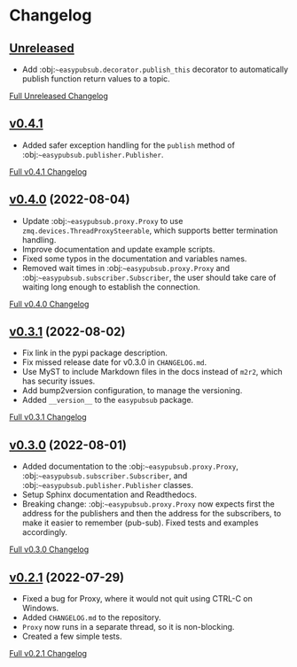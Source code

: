 # Changelog

## [Unreleased](https://github.com/matpompili/easypubsub/tree/main)

- Add :obj:`~easypubsub.decorator.publish_this` decorator to automatically publish function return values to a topic.

[Full Unreleased Changelog](https://github.com/matpompili/easypubsub/compare/v0.4.1...main)

## [v0.4.1](https://github.com/matpompili/easypubsub/tree/v0.4.1)

- Added safer exception handling for the `publish` method of :obj:`~easypubsub.publisher.Publisher`.

[Full v0.4.1 Changelog](https://github.com/matpompili/easypubsub/compare/v0.4.0...v0.4.1)

## [v0.4.0](https://github.com/matpompili/easypubsub/tree/v0.4.0) (2022-08-04)

- Update :obj:`~easypubsub.proxy.Proxy` to use `zmq.devices.ThreadProxySteerable`, which supports better termination handling.
- Improve documentation and update example scripts.
- Fixed some typos in the documentation and variables names.
- Removed wait times in :obj:`~easypubsub.proxy.Proxy` and :obj:`~easypubsub.subscriber.Subscriber`, the user should take care of waiting long enough to establish the connection.

[Full v0.4.0 Changelog](https://github.com/matpompili/easypubsub/compare/v0.3.1...v0.4.0)


## [v0.3.1](https://github.com/matpompili/easypubsub/tree/v0.3.1) (2022-08-02)

- Fix link in the pypi package description.
- Fix missed release date for v0.3.0 in `CHANGELOG.md`.
- Use MyST to include Markdown files in the docs instead of `m2r2`, which has security issues.
- Add bump2version configuration, to manage the versioning.
- Added `__version__` to the `easypubsub` package.

[Full v0.3.1 Changelog](https://github.com/matpompili/easypubsub/compare/v0.3.0...v0.3.1)

## [v0.3.0](https://github.com/matpompili/easypubsub/tree/v0.3.0) (2022-08-01)

- Added documentation to the :obj:`~easypubsub.proxy.Proxy`, :obj:`~easypubsub.subscriber.Subscriber`, and :obj:`~easypubsub.publisher.Publisher` classes.
- Setup Sphinx documentation and Readthedocs.
- Breaking change: :obj:`~easypubsub.proxy.Proxy` now expects first the address for the publishers and then the address for the subscribers, to make it easier to remember (pub-sub). Fixed tests and examples accordingly.

[Full v0.3.0 Changelog](https://github.com/matpompili/easypubsub/compare/v0.2.1...v0.3.0)

## [v0.2.1](https://github.com/matpompili/easypubsub/tree/v0.2.1) (2022-07-29)

- Fixed a bug for Proxy, where it would not quit using CTRL-C on Windows.
- Added `CHANGELOG.md` to the repository.
- `Proxy` now runs in a separate thread, so it is non-blocking.
- Created a few simple tests.

[Full v0.2.1 Changelog](https://github.com/matpompili/easypubsub/compare/v0.2.0...v0.2.1)
